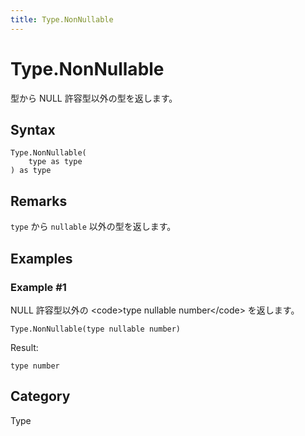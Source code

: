 ```yaml
---
title: Type.NonNullable
---
```


# Type.NonNullable


型から NULL 許容型以外の型を返します。


## Syntax

```powerquery
Type.NonNullable(
    type as type
) as type
```


## Remarks

<code>type</code> から <code>nullable</code> 以外の型を返します。


## Examples

### Example #1 
NULL 許容型以外の &lt;code&gt;type nullable number&lt;/code&gt; を返します。
```powerquery
Type.NonNullable(type nullable number)
```

Result: 
```powerquery
type number
```




## Category
Type
